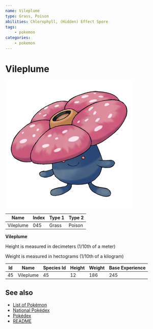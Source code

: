 ```yaml
---
name: Vileplume
type: Grass, Poison
abilities: Chlorophyll, (Hidden) Effect Spore
tags:
    - pokemon
categories:
    - pokemon
---
```


# Vileplume


![Vileplume](images/045.png)

| **Name** | **Index** | **Type 1** | **Type 2** |
|----|----|----|----|
| Vileplume | 045 | Grass | Poison  |

**Vileplume** 


Height is measured in decimeters (1/10th of a meter)

Weight is measured in hectograms (1/10th of a kilogram)

| **Id** | **Name** | **Species Id** | **Height** | **Weight** | **Base Experience** |
|--------|----------|----------------|------------|------------|---------------------|
| 45 | Vileplume | 45 | 12 | 186 | 245 |


## See also

- [List of Pokémon](../pokemon.md)
- [National Pokédex](../national_pokedex.md)
- [Pokédex](../pokedex.md)
- [README](../README.md)

